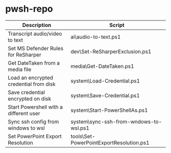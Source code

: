 # pwsh-repo

 | Description                            | Script                                   |
 | -------------------------------------- | ---------------------------------------- |
 | Transcript audio/video to text         | ai\audio-to-text.ps1                     |
 | Set MS Defender Rules for ReSharper    | dev\Set-ReSharperExclusion.ps1           |
 | Get DateTaken from a media file        | media\Get-DateTaken.ps1                  |
 | Load an encrypted credential from disk | system\Load-Credential.ps1               |
 | Save credential encrypted on disk      | system\Save-Credential.ps1               |
 | Start Powershell with a different user | system\Start-PowerShellAs.ps1            |
 | Sync ssh config from windows to wsl    | system\sync-ssh-from-wndows-to-wsl.ps1   |
 | Set PowerPoint Export Resolution       | tools\Set-PowerPointExportResolution.ps1 |